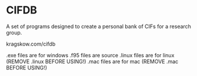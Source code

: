 # CIFDB
A set of programs designed to create a personal bank of CIFs for a research group.

kragskow.com/cifdb

.exe files are for windows
.f95 files are source
.linux files are for linux (REMOVE .linux BEFORE USING!)
.mac files are for mac (REMOVE .mac BEFORE USING!)
